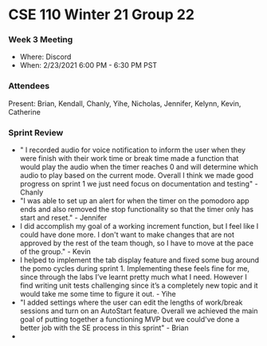# CSE 110 Winter 21 Group 22

### Week 3 Meeting 
  - Where: Discord
  - When: 2/23/2021 6:00 PM - 6:30 PM PST
  
### Attendees

Present: Brian, Kendall, Chanly, Yihe, Nicholas, Jennifer, Kelynn, Kevin, Catherine

### Sprint Review
  - " I recorded audio for voice notification to inform the user when they were finish with their work time or break time
    made a function that would play the audio when the timer reaches 0 and will determine which audio to play based on the current mode. 
    Overall I think we made good progress on sprint 1 we just need focus on documentation and testing" - Chanly
  - "I was able to set up an alert for when the timer on the pomodoro app ends and also removed the stop functionality so that the timer only has start and reset." - Jennifer
  -  I did accomplish my goal of a working increment function, but I feel like I could have done more. I don't want to make changes that are not approved by the rest of the team though, 
     so I have to move at the pace of the group." - Kevin
  - I helped to implement the tab display feature and fixed some bug around the pomo cycles during sprint 1. Implementing these feels fine for me, since through the labs I’ve learnt pretty much what I need. 
    However I find writing unit tests challenging since it’s a completely new topic and it would take me some time to figure it out. - Yihe
  - "I added settings where the user can edit the lengths of work/break sessions and turn on an AutoStart feature. Overall we achieved the main goal of putting together a functioning MVP 
    but we could've done a better job with the SE process in this sprint" - Brian
  -     
  
